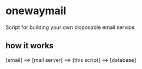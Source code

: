 # onewaymail
Script for building your own disposable email service

## how it works
[email] ==> [mail server] ==> [this script] ==> [database]
